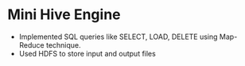 # Mini Hive Engine
- Implemented SQL queries like SELECT, LOAD, DELETE using Map-Reduce technique.
- Used HDFS to store input and output files
